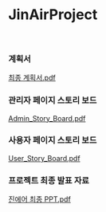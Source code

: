 # JinAirProject
<br>

### 계획서

[최종 계획서.pdf](https://github.com/YUNCHANYEONG/JinAirProject/files/8424404/default.pdf)
<br>
### 관리자 페이지 스토리 보드

[Admin_Story_Board.pdf](https://github.com/YUNCHANYEONG/JinAirProject/files/8424426/Admin_Story_Board.pdf)
<br>
### 사용자 페이지 스토리 보드

[User_Story_Board.pdf](https://github.com/YUNCHANYEONG/JinAirProject/files/8424457/User_Story_Board.pdf)
<br>
### 프로젝트 최종 발표 자료

[진에어 최종 PPT.pdf](https://github.com/YUNCHANYEONG/JinAirProject/files/8424356/PPT.pdf)
